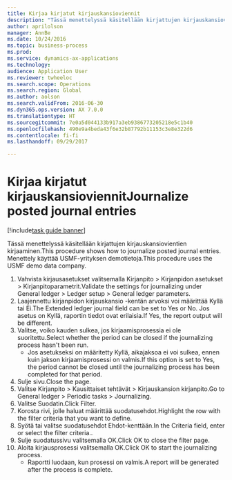 ```yaml
--- 
title: Kirjaa kirjatut kirjauskansioviennit
description: "Tässä menettelyssä käsitellään kirjattujen kirjauskansiovientien kirjaaminen."
author: aprilolson
manager: AnnBe
ms.date: 10/24/2016
ms.topic: business-process
ms.prod: 
ms.service: dynamics-ax-applications
ms.technology: 
audience: Application User
ms.reviewer: twheeloc
ms.search.scope: Operations
ms.search.region: Global
ms.author: aolson
ms.search.validFrom: 2016-06-30
ms.dyn365.ops.version: AX 7.0.0
ms.translationtype: HT
ms.sourcegitcommit: 7e0a5d044133b917a3eb9386773205218e5c1b40
ms.openlocfilehash: 490e9a4beda43f6e32b87792b11153c3e8e322d6
ms.contentlocale: fi-fi
ms.lasthandoff: 09/29/2017

---
```

# <a name="journalize-posted-journal-entries"></a><span data-ttu-id="cedda-103">Kirjaa kirjatut kirjauskansioviennit</span><span class="sxs-lookup"><span data-stu-id="cedda-103">Journalize posted journal entries</span></span>

[!include[task guide banner](../../includes/task-guide-banner.md)]

<span data-ttu-id="cedda-104">Tässä menettelyssä käsitellään kirjattujen kirjauskansiovientien kirjaaminen.</span><span class="sxs-lookup"><span data-stu-id="cedda-104">This procedure shows how to journalize posted journal entries.</span></span> <span data-ttu-id="cedda-105">Menettely käyttää USMF-yrityksen demotietoja.</span><span class="sxs-lookup"><span data-stu-id="cedda-105">This procedure uses the USMF demo data company.</span></span>

1. <span data-ttu-id="cedda-106">Vahvista kirjausasetukset valitsemalla Kirjanpito > Kirjanpidon asetukset > Kirjanpitoparametrit.</span><span class="sxs-lookup"><span data-stu-id="cedda-106">Validate the settings for journalizing under General ledger > Ledger setup > General ledger parameters.</span></span>
2. <span data-ttu-id="cedda-107">Laajennettu kirjanpidon kirjauskansio -kentän arvoksi voi määrittää Kyllä tai Ei.</span><span class="sxs-lookup"><span data-stu-id="cedda-107">The Extended ledger journal field can be set to Yes or No.</span></span> <span data-ttu-id="cedda-108">Jos asetus on Kyllä, raportin tiedot ovat erilaisia.</span><span class="sxs-lookup"><span data-stu-id="cedda-108">If Yes, the report output will be different.</span></span>
3. <span data-ttu-id="cedda-109">Valitse, voiko kauden sulkea, jos kirjaamisprosessia ei ole suoritettu.</span><span class="sxs-lookup"><span data-stu-id="cedda-109">Select whether the period can be closed if the journalizing process hasn't been run.</span></span>
    * <span data-ttu-id="cedda-110">Jos asetukseksi on määritetty Kyllä, aikajaksoa ei voi sulkea, ennen kuin jakson kirjaamisprosessi on valmis.</span><span class="sxs-lookup"><span data-stu-id="cedda-110">If this option is set to Yes, the period cannot be closed until the journalizing process has been completed for that period.</span></span>  
4. <span data-ttu-id="cedda-111">Sulje sivu.</span><span class="sxs-lookup"><span data-stu-id="cedda-111">Close the page.</span></span>
5. <span data-ttu-id="cedda-112">Valitse Kirjanpito > Kausittaiset tehtävät > Kirjauskansion kirjanpito.</span><span class="sxs-lookup"><span data-stu-id="cedda-112">Go to General ledger > Periodic tasks > Journalizing.</span></span>
6. <span data-ttu-id="cedda-113">Valitse Suodatin.</span><span class="sxs-lookup"><span data-stu-id="cedda-113">Click Filter.</span></span>
7. <span data-ttu-id="cedda-114">Korosta rivi, jolle haluat määrittää suodatusehdot.</span><span class="sxs-lookup"><span data-stu-id="cedda-114">Highlight the row with the filter criteria that you want to define.</span></span>
8. <span data-ttu-id="cedda-115">Syötä tai valitse suodatusehdot Ehdot-kenttään.</span><span class="sxs-lookup"><span data-stu-id="cedda-115">In the Criteria field, enter or select the filter criteria..</span></span>
9. <span data-ttu-id="cedda-116">Sulje suodatussivu valitsemalla OK.</span><span class="sxs-lookup"><span data-stu-id="cedda-116">Click OK to close the filter page.</span></span>
10. <span data-ttu-id="cedda-117">Aloita kirjausprosessi valitsemalla OK.</span><span class="sxs-lookup"><span data-stu-id="cedda-117">Click OK to start the journalizing process.</span></span>
    * <span data-ttu-id="cedda-118">Raportti luodaan, kun prosessi on valmis.</span><span class="sxs-lookup"><span data-stu-id="cedda-118">A report will be generated after the process is complete.</span></span>  


